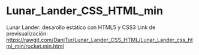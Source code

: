 # Lunar_Lander_CSS_HTML_min
Lunar Lander: desarollo estático con HTML5 y CSS3
Link de previsualización:
https://rawgit.com/DaniTur/Lunar_Lander_CSS_HTML/Lunar_Lander_css_html_min/rocket.min.html
